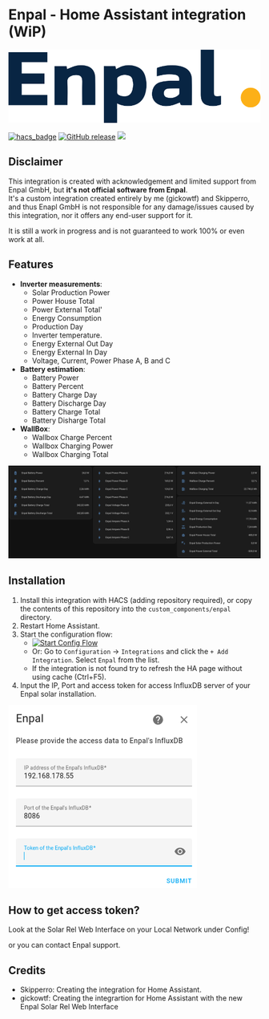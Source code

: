 #  Enpal - Home Assistant integration (WiP)


<img src="images/logo.png" alt="enpal logo" width="512">

[![hacs_badge](https://img.shields.io/badge/HACS-Custom-41BDF5.svg)](https://github.com/hacs/integration)
[![GitHub release](https://img.shields.io/github/release/skipperro/enpal-homeassistant.svg)](https://GitHub.com/skipperro/enpal-homeassistant/releases/)
![](https://img.shields.io/badge/dynamic/json?color=41BDF5&logo=home-assistant&label=integration%20usage&suffix=%20installs&cacheSeconds=15600&url=https://analytics.home-assistant.io/custom_integrations.json&query=$.enpal.total)

## Disclaimer

This integration is created with acknowledgement and limited support from Enpal GmbH, but __it's not official software from Enpal__.<br>
It's a custom integration created entirely by me (gickowtf) and Skipperro, and thus Enapl GmbH is not responsible for any damage/issues caused by this integration, nor it offers any end-user support for it.

It is still a work in progress and is not guaranteed to work 100% or even work at all.<br>


## Features

- **Inverter measurements**:
  - Solar Production Power
  - Power House Total
  - Power External Total'
  - Energy Consumption
  - Production Day
  - Inverter temperature.
  - Energy External Out Day
  - Energy External In Day
  - Voltage, Current, Power Phase A, B and C
- **Battery estimation**:
  - Battery Power
  - Battery Percent
  - Battery Charge Day
  - Battery Discharge Day
  - Battery Charge Total
  - Battery Disharge Total
- **WallBox**:
  - Wallbox Charge Percent
  - Wallbox Charging Power
  - Wallbox Charging Total

![enpal measurements](images/measurements.png)

## Installation

1. Install this integration with HACS (adding repository required), or copy the contents of this
repository into the `custom_components/enpal` directory.
2. Restart Home Assistant.
3. Start the configuration flow:
   - [![Start Config Flow](https://my.home-assistant.io/badges/config_flow_start.svg)](https://my.home-assistant.io/redirect/config_flow_start?domain=enpal)
   - Or: Go to `Configuration` -> `Integrations` and click the `+ Add Integration`. Select `Enpal` from the list.
   - If the integration is not found try to refresh the HA page without using cache (Ctrl+F5).
4. Input the IP, Port and access token for access InfluxDB server of your Enpal solar installation.

![enpal config](images/enpal-config.png)

## How to get access token?

Look at the Solar Rel Web Interface on your Local Network under Config!

or you can contact Enpal support.<br>

## Credits
 
- Skipperro: Creating the integration for Home Assistant.
- gickowtf: Creating the integrartion for Home Assistant with the new Enpal Solar Rel Web Interface
